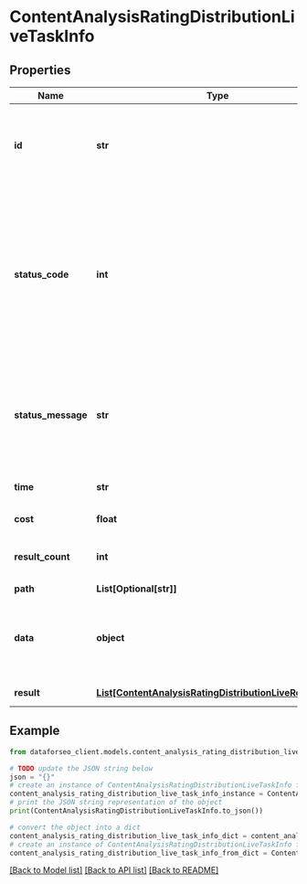 # ContentAnalysisRatingDistributionLiveTaskInfo


## Properties

Name | Type | Description | Notes
------------ | ------------- | ------------- | -------------
**id** | **str** | task identifier unique task identifier in our system in the UUID format | [optional] 
**status_code** | **int** | status code of the task generated by DataForSEO, can be within the following range: 10000-60000 you can find the full list of the response codes here | [optional] 
**status_message** | **str** | informational message of the task you can find the full list of general informational messages here | [optional] 
**time** | **str** | execution time, seconds | [optional] 
**cost** | **float** | total tasks cost, USD | [optional] 
**result_count** | **int** | number of elements in the result array | [optional] 
**path** | **List[Optional[str]]** | URL path | [optional] 
**data** | **object** | contains the same parameters that you specified in the POST request | [optional] 
**result** | [**List[ContentAnalysisRatingDistributionLiveResultInfo]**](ContentAnalysisRatingDistributionLiveResultInfo.md) | array of results | [optional] 

## Example

```python
from dataforseo_client.models.content_analysis_rating_distribution_live_task_info import ContentAnalysisRatingDistributionLiveTaskInfo

# TODO update the JSON string below
json = "{}"
# create an instance of ContentAnalysisRatingDistributionLiveTaskInfo from a JSON string
content_analysis_rating_distribution_live_task_info_instance = ContentAnalysisRatingDistributionLiveTaskInfo.from_json(json)
# print the JSON string representation of the object
print(ContentAnalysisRatingDistributionLiveTaskInfo.to_json())

# convert the object into a dict
content_analysis_rating_distribution_live_task_info_dict = content_analysis_rating_distribution_live_task_info_instance.to_dict()
# create an instance of ContentAnalysisRatingDistributionLiveTaskInfo from a dict
content_analysis_rating_distribution_live_task_info_from_dict = ContentAnalysisRatingDistributionLiveTaskInfo.from_dict(content_analysis_rating_distribution_live_task_info_dict)
```
[[Back to Model list]](../README.md#documentation-for-models) [[Back to API list]](../README.md#documentation-for-api-endpoints) [[Back to README]](../README.md)



